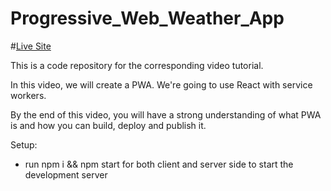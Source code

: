 # Progressive_Web_Weather_App

#[Live Site](https://epic-tereshkova-b6848d.netlify.app)

This is a code repository for the corresponding video tutorial.

In this video, we will create a PWA. We're going to use React with service workers.

By the end of this video, you will have a strong understanding of what PWA is and how you can build, deploy and publish it.

Setup:

* run npm i && npm start for both client and server side to start the development server
